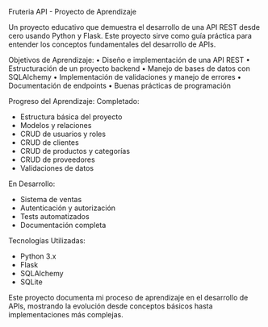Fruteria API - Proyecto de Aprendizaje

Un proyecto educativo que demuestra el desarrollo de una API REST desde cero usando Python y Flask.
Este proyecto sirve como guía práctica para entender los conceptos fundamentales del desarrollo de APIs.

Objetivos de Aprendizaje:
• Diseño e implementación de una API REST
• Estructuración de un proyecto backend
• Manejo de bases de datos con SQLAlchemy
• Implementación de validaciones y manejo de errores
• Documentación de endpoints
• Buenas prácticas de programación

Progreso del Aprendizaje:
Completado:
- Estructura básica del proyecto
- Modelos y relaciones
- CRUD de usuarios y roles
- CRUD de clientes
- CRUD de productos y categorías
- CRUD de proveedores
- Validaciones de datos

En Desarrollo:
- Sistema de ventas
- Autenticación y autorización
- Tests automatizados
- Documentación completa

Tecnologías Utilizadas:
- Python 3.x
- Flask
- SQLAlchemy
- SQLite

Este proyecto documenta mi proceso de aprendizaje en el desarrollo de APIs,
mostrando la evolución desde conceptos básicos hasta implementaciones más complejas.
